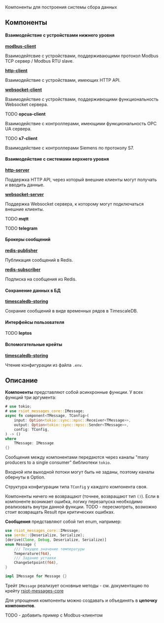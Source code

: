 Компоненты для построения системы сбора данных

## Компоненты

#### Взаимодействие с устройствами нижнего уровня

[**modbus-client**](https://docs.rs/rsiot-modbus-client/latest/)

Взаимодейтсвие с устройствами, поддерживающими протокол Modbus TCP сервер / Modbus RTU slave.

[**http-client**](https://docs.rs/rsiot-http-client/latest/)

Взаимодействие с устройствами, имеющих HTTP API.

[**websocket-client**](https://docs.rs/rsiot-websocket-client/latest/)

Взаимодействие с устройствами, поддерживющими функциональность Websocket сервера.

TODO **opcua-client**

Взаимодействие с контроллерами, имеющими функциональность OPC UA сервера.

TODO **s7-client**

Взаимодействие с контроллерами Siemens по протоколу S7.

#### Взаимодействие с системами верхнего уровня

[**http-server**](https://docs.rs/rsiot-http-server/latest/)

Поддержка HTTP API, через который внешние клиенты могут получать и вводить данные.

[**websocket-server**](https://docs.rs/rsiot-websocket-server/latest/)

Поддержка Websocket сервера, к которому могут подключаться внешние клиенты.

TODO **mqtt**

TODO **telegram**

#### Брокеры сообщений

[**redis-publisher**](https://docs.rs/rsiot-redis-publisher/latest/)

Публикация сообщений в Redis.

[**redis-subscriber**](https://docs.rs/rsiot-redis-subscriber/latest/)

Подписка на сообщения из Redis.

#### Сохранение данных в БД

[**timescaledb-storing**](https://docs.rs/rsiot-timescaledb-storing/latest)

Сохрание сообщений в виде временных рядов в TimescaleDB.

#### Интерфейсы пользователя

TODO **leptos**

#### Вспомогательные крейты

[**timescaledb-storing**](https://docs.rs/rsiot-env-vars/latest)

Чтение конфигурации из файла `.env`.

## Описание

**Компоненты** представляют собой асинхронные функции. У всех функций три аргумента:

```rust
# use tokio;
# use rsiot_messages_core::IMessage;
async fn component<TMessage, TConfig>(
    input: Option<tokio::sync::mpsc::Receiver<TMessage>>,
    output: Option<tokio::sync::mpsc::Sender<TMessage>>,
    config: TConfig,
) -> ()
where
    TMessage: IMessage
{}
```

Сообщения между компонентами передаются через каналы "many producers to a single consumer" библиотеки `tokio`.

Входной или выходной потоки могут быть не заданы, поэтому каналы обернуты в Option.

Структура конфигурации типа `TConfig` у каждого компонента своя.

Компоненты ничего не возвращают (точнее, возвращают тип `()`). Если в компоненте возникает ошибка, логику перезапуска необходимо реализовать внутри данной функции.
TODO - пересмотреть, возможно стоит возвращать Result при критических ошибках.

**Сообщения** представляют собой тип enum, например:

```rust
use rsiot_messages_core::IMessage;
use serde::{Deserialize, Serialize};
[derive(Clone, Debug, Deserialize, Serialize)]
enum Message {
    /// Текущее значение температуры
    Temperature(f64),
    /// Задание уставки
    ChangeSetpoint(f64),
}

impl IMessage for Message {}
```

Трейт `IMessage` реализует основные методы - см. документацию по крейту [rsiot-messages-core](https://docs.rs/rsiot-messages-core/latest)

Для упрощения компоненты можно создавать и объединять в **цепочку компонентов**.

TODO - добавить пример с Modbus-клиентом
